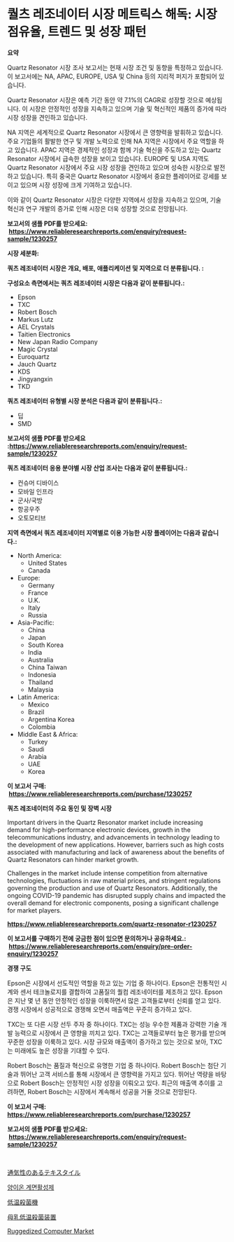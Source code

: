 <p><h1>퀄츠 레조네이터 시장 메트릭스 해독: 시장 점유율, 트렌드 및 성장 패턴</h1></p><p><strong>요약</strong></p>
<p><p>Quartz Resonator 시장 조사 보고서는 현재 시장 조건 및 동향을 특정하고 있습니다. 이 보고서에는 NA, APAC, EUROPE, USA 및 China 등의 지리적 퍼지가 포함되어 있습니다.</p><p>Quartz Resonator 시장은 예측 기간 동안 약 7.1%의 CAGR로 성장할 것으로 예상됩니다. 이 시장은 안정적인 성장을 지속하고 있으며 기술 및 혁신적인 제품의 증가에 따라 시장 성장을 견인하고 있습니다.</p><p>NA 지역은 세계적으로 Quartz Resonator 시장에서 큰 영향력을 발휘하고 있습니다. 주요 기업들의 활발한 연구 및 개발 노력으로 인해 NA 지역은 시장에서 주요 역할을 하고 있습니다. APAC 지역은 경제적인 성장과 함께 기술 혁신을 주도하고 있는 Quartz Resonator 시장에서 급속한 성장을 보이고 있습니다. EUROPE 및 USA 지역도 Quartz Resonator 시장에서 주요 시장 성장을 견인하고 있으며 성숙한 시장으로 발전하고 있습니다. 특히 중국은 Quartz Resonator 시장에서 중요한 플레이어로 강세를 보이고 있으며 시장 성장에 크게 기여하고 있습니다.</p><p>이와 같이 Quartz Resonator 시장은 다양한 지역에서 성장을 지속하고 있으며, 기술 혁신과 연구 개발의 증가로 인해 시장은 더욱 성장할 것으로 전망됩니다.</p></p>
<p><strong>보고서의 샘플 PDF를 받으세요: &nbsp;<a href="https://www.reliableresearchreports.com/enquiry/request-sample/1230257">https://www.reliableresearchreports.com/enquiry/request-sample/1230257</a></strong></p>
<p><strong>시장 세분화:</strong></p>
<p><strong> 쿼츠 레조네이터 시장은 개요, 배포, 애플리케이션 및 지역으로 더 분류됩니다. :</strong></p>
<p><strong>구성요소 측면에서는 쿼츠 레조네이터 시장은 다음과 같이 분류됩니다.:</strong></p>
<p><ul><li>Epson</li><li>TXC</li><li>Robert Bosch</li><li>Markus Lutz</li><li>AEL Crystals</li><li>Taitien Electronics</li><li>New Japan Radio Company</li><li>Magic Crystal</li><li>Euroquartz</li><li>Jauch Quartz</li><li>KDS</li><li>Jingyangxin</li><li>TKD</li></ul></p>
<p><strong> 쿼츠 레조네이터 유형별 시장 분석은 다음과 같이 분류됩니다.:</strong></p>
<p><ul><li>딥</li><li>SMD</li></ul></p>
<p><strong>보고서의 샘플 PDF를 받으세요 :<a href="https://www.reliableresearchreports.com/enquiry/request-sample/1230257">https://www.reliableresearchreports.com/enquiry/request-sample/1230257</a></strong></p>
<p><strong> 쿼츠 레조네이터 응용 분야별 시장 산업 조사는 다음과 같이 분류됩니다.:</strong></p>
<p><ul><li>컨슈머 디바이스</li><li>모바일 인프라</li><li>군사/국방</li><li>항공우주</li><li>오토모티브</li></ul></p>
<p><strong>지역 측면에서 쿼츠 레조네이터 지역별로 이용 가능한 시장 플레이어는 다음과 같습니다.:</strong></p>
<p><ul>
    <li>
        North America:
        <ul>
            <li>United States</li>
            <li>Canada</li>
        </ul>
    </li>
    <li>
        Europe:
        <ul>
            <li>Germany</li>
            <li>France</li>
            <li>U.K.</li>
            <li>Italy</li>
            <li>Russia</li>
        </ul>
    </li>
    <li>
        Asia-Pacific:
        <ul>
            <li>China</li>
            <li>Japan</li>
            <li>South Korea</li>
            <li>India</li>
            <li>Australia</li>
            <li>China Taiwan</li>
            <li>Indonesia</li>
            <li>Thailand</li>
            <li>Malaysia</li>
        </ul>
    </li>
    <li>
        Latin America:
        <ul>
            <li>Mexico</li>
            <li>Brazil</li>
            <li>Argentina Korea</li>
            <li>Colombia</li>
        </ul>
    </li>
    <li>
        Middle East & Africa:
        <ul>
            <li>Turkey</li>
            <li>Saudi</li>
            <li>Arabia</li>
            <li>UAE</li>
            <li>Korea</li>
        </ul>
    </li>
    </ul></p>
<p><strong>이 보고서 구매: &nbsp;<a href="https://www.reliableresearchreports.com/purchase/1230257">https://www.reliableresearchreports.com/purchase/1230257</a></strong></p>
<p><strong>쿼츠 레조네이터의 주요 동인 및 장벽 시장</strong></p>
<p><p>Important drivers in the Quartz Resonator market include increasing demand for high-performance electronic devices, growth in the telecommunications industry, and advancements in technology leading to the development of new applications. However, barriers such as high costs associated with manufacturing and lack of awareness about the benefits of Quartz Resonators can hinder market growth. </p><p>Challenges in the market include intense competition from alternative technologies, fluctuations in raw material prices, and stringent regulations governing the production and use of Quartz Resonators. Additionally, the ongoing COVID-19 pandemic has disrupted supply chains and impacted the overall demand for electronic components, posing a significant challenge for market players.</p></p>
<p><strong><a href="https://www.reliableresearchreports.com/quartz-resonator-r1230257">https://www.reliableresearchreports.com/quartz-resonator-r1230257</a></strong></p>
<p><strong>이 보고서를 구매하기 전에 궁금한 점이 있으면 문의하거나 공유하세요.: &nbsp;<a href="https://www.reliableresearchreports.com/enquiry/pre-order-enquiry/1230257">https://www.reliableresearchreports.com/enquiry/pre-order-enquiry/1230257</a></strong></p>
<p><strong>경쟁 구도</strong></p>
<p><p>Epson은 시장에서 선도적인 역할을 하고 있는 기업 중 하나이다. Epson은 전통적인 시계와 센서 테크놀로지를 결합하여 고품질의 퀄컴 레조네이터를 제조하고 있다. Epson은 지난 몇 년 동안 안정적인 성장을 이룩하면서 많은 고객들로부터 신뢰를 얻고 있다. 경쟁 시장에서 성공적으로 경쟁해 오면서 매출액은 꾸준히 증가하고 있다.</p><p>TXC는 또 다른 시장 선두 주자 중 하나이다. TXC는 성능 우수한 제품과 강력한 기술 개발 능력으로 시장에서 큰 영향을 끼치고 있다. TXC는 고객들로부터 높은 평가를 받으며 꾸준한 성장을 이룩하고 있다. 시장 규모와 매출액이 증가하고 있는 것으로 보아, TXC는 미래에도 높은 성장을 기대할 수 있다.</p><p>Robert Bosch는 품질과 혁신으로 유명한 기업 중 하나이다. Robert Bosch는 첨단 기술과 뛰어난 고객 서비스를 통해 시장에서 큰 영향력을 가지고 있다. 뛰어난 역량을 바탕으로 Robert Bosch는 안정적인 시장 성장을 이뤄오고 있다. 최근의 매출액 추이를 고려하면, Robert Bosch는 시장에서 계속해서 성공을 거둘 것으로 전망된다.</p></p>
<p><strong>이 보고서 구매: &nbsp; <a href="https://www.reliableresearchreports.com/purchase/1230257">https://www.reliableresearchreports.com/purchase/1230257</a></strong></p>
<p><strong>보고서의 샘플 PDF를 받으세요: &nbsp;<a href="https://www.reliableresearchreports.com/enquiry/request-sample/1230257">https://www.reliableresearchreports.com/enquiry/request-sample/1230257</a></strong><strong></strong></p>
<p>&nbsp;</p>
<p><p><a href="https://medium.com/@carmenfery2023/%E9%80%8F%E9%81%8E%E6%80%A7%E3%81%AE%E3%81%82%E3%82%8B%E3%83%86%E3%82%AD%E3%82%B9%E3%82%BF%E3%82%A4%E3%83%AB%E5%B8%82%E5%A0%B4%E3%82%B5%E3%82%A4%E3%82%BA-%E5%B8%82%E5%A0%B4%E8%A6%8B%E9%80%9A%E3%81%97%E3%81%A8%E5%B8%82%E5%A0%B4%E4%BA%88%E6%B8%AC-2024%E5%B9%B4%E3%81%8B%E3%82%892031%E5%B9%B4-d6bf84821154">通気性のあるテキスタイル</a></p><p><a href="https://medium.com/@kimwiegand/%EC%96%91%EC%9D%B4%EC%98%A8%EA%B3%84-%EA%B3%84%EB%A9%B4%ED%99%9C%EC%84%B1%EC%A0%9C-%EC%8B%9C%EC%9E%A5-%EC%8B%9C%EC%9E%A5-%EC%A0%90%EC%9C%A0%EC%9C%A8-%EC%8B%9C%EC%9E%A5-%ED%8A%B8%EB%A0%8C%EB%93%9C-%EB%B0%8F-%EB%AF%B8%EB%9E%98-%EC%84%B1%EC%9E%A5-%ED%83%90%EC%83%89-ed8a0b507231">양이온 계면활성제</a></p><p><a href="https://github.com/marbadji/Market-Research-Report-List-1/blob/main/150034333898.md">低温殺菌機</a></p><p><a href="https://github.com/KaydenJohns1964/Market-Research-Report-List-1/blob/main/622761133899.md">母乳低温殺菌装置</a></p><p><a href="https://github.com/zjyglelu/Market-Research-Report-List-2/blob/main/ruggedized-computer-market.md">Ruggedized Computer Market</a></p></p>
